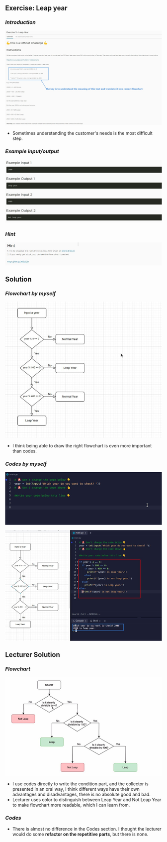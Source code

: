 ## **Exercise: Leap year**

### _Introduction_

![Alt key text](pic/01.jpg)

- Sometimes understanding the customer's needs is the most difficult step.

### _Example input/output_

![Alt example input/output](pic/02.jpg)

### _Hint_

![Alt hint](pic/03.jpg)

## **Solution**

### _Flowchart by myself_

![Alt my flowchart](pic/04.jpg)

- I think being able to draw the right flowchart is even more important than codes.

### _Codes by myself_

![Alt exist codes](pic/05.jpg)

![Alt my solution](pic/06.jpg)

## **Lecturer Solution**

### _Flowchart_

![Alt](pic/07.jpg)

- I use codes directly to write the condition part, and the collector is presented in an oral way, I think different ways have their own advantages and disadvantages, there is no absolute good and bad.
- Lecturer uses color to distinguish between Leap Year and Not Leap Year to make flowchart more readable, which I can learn from.

### _Codes_

- There is almost no difference in the Codes section. I thought the lecturer would do some **refactor on the repetitive parts**, but there is none.
